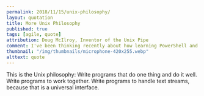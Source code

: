 ```yaml
---
permalink: 2018/11/15/unix-philosophy/
layout: quotation
title: More Unix Philosophy
published: true
tags: [agile, quote]
attribution: Doug McIlroy, Inventor of the Unix Pipe
comment: I've been thinking recently about how learning PowerShell and Elixir have had an influence on my day job working with C# and was reminded of two quotes from the early Unix days that seem appropriate.
thumbnail: "/img/thumbnails/microphone-420x255.webp"
alttext: quote
---
```


This is the Unix philosophy: Write programs that do one thing and do it well.
Write programs to work together. Write programs to handle text streams,
because that is a universal interface.
